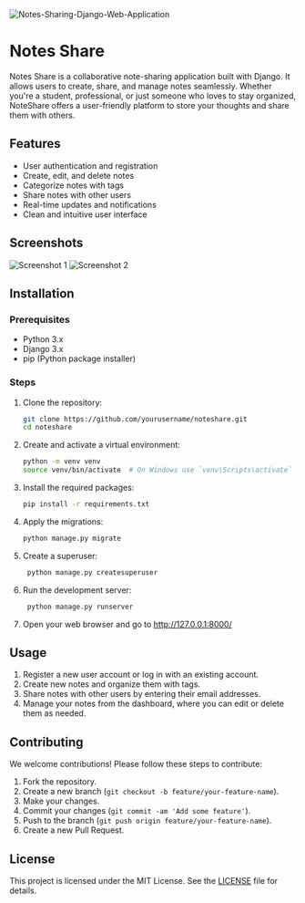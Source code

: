 <img src="https://socialify.git.ci/ManojKumar2920/Notes-Sharing-Django-Web-Application/image?description=1&descriptionEditable=Notes%20Share%20is%20a%20collaborative%20note-sharing%20application%20built%20with%20Django.%20It%20allows%20users%20to%20create%2C%20share%2C%20and%20manage%20notes%20seamlessly.&forks=1&issues=1&name=1&owner=1&stargazers=1&theme=Light" alt="Notes-Sharing-Django-Web-Application"/>

# Notes Share

Notes Share is a collaborative note-sharing application built with Django. It allows users to create, share, and manage notes seamlessly. Whether you're a student, professional, or just someone who loves to stay organized, NoteShare offers a user-friendly platform to store your thoughts and share them with others.

## Features

- User authentication and registration
- Create, edit, and delete notes
- Categorize notes with tags
- Share notes with other users
- Real-time updates and notifications
- Clean and intuitive user interface

## Screenshots

![Screenshot 1](screenshots/screenshot1.png)
![Screenshot 2](screenshots/screenshot2.png)

## Installation

### Prerequisites

- Python 3.x
- Django 3.x
- pip (Python package installer)

### Steps

1. Clone the repository:
   
   ```bash
   git clone https://github.com/yourusername/noteshare.git
   cd noteshare
   ```
   
2. Create and activate a virtual environment:
   
   ```bash
   python -m venv venv
   source venv/bin/activate  # On Windows use `venv\Scripts\activate`
   ```
   
3. Install the required packages:
   
    ```bash
    pip install -r requirements.txt
   ```

4. Apply the migrations:
   
    ```bash
    python manage.py migrate
   ```

5. Create a superuser:

   ```bash
    python manage.py createsuperuser
   ```

6. Run the development server:
   
   ```bash
    python manage.py runserver
   ```

7. Open your web browser and go to http://127.0.0.1:8000/

## Usage

1. Register a new user account or log in with an existing account.
2. Create new notes and organize them with tags.
3. Share notes with other users by entering their email addresses.
4. Manage your notes from the dashboard, where you can edit or delete them as needed.

## Contributing

We welcome contributions! Please follow these steps to contribute:

1. Fork the repository.
2. Create a new branch (`git checkout -b feature/your-feature-name`).
3. Make your changes.
4. Commit your changes (`git commit -am 'Add some feature'`).
5. Push to the branch (`git push origin feature/your-feature-name`).
6. Create a new Pull Request.

## License

This project is licensed under the MIT License. See the [LICENSE](LICENSE) file for details.
